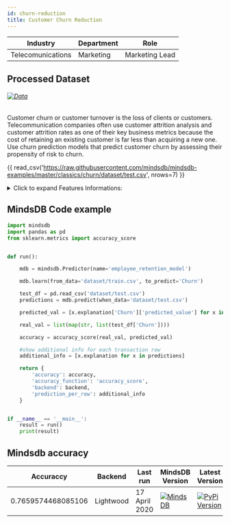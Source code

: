 ```yaml
---
id: churn-reduction
title: Customer Churn Reduction 
---
```


| Industry       | Department | Role               |
|----------------|------------|--------------------|
| Telecomunications | Marketing | Marketing Lead |

## Processed Dataset 

###### [![Data](https://img.shields.io/badge/GET--DATA-TelecomCustomerChurn-green)](https://github.com/mindsdb/mindsdb-examples/tree/master/classics/customer_churn/raw_data)

Customer churn or customer turnover is the loss of clients or customers. Telecommunication companies often use customer attrition analysis and customer attrition rates as one of their key business metrics because the cost of retaining an existing customer is far less than acquiring a new one.  Use churn prediction models that predict customer churn by assessing their propensity of risk to churn.

{{ read_csv('https://raw.githubusercontent.com/mindsdb/mindsdb-examples/master/classics/churn/dataset/test.csv', nrows=7) }}


<details>
  <summary>Click to expand Features Informations:</summary>

```
1. customerIDCustomer ID
2. gender Whether the customer is a male or a female
3. SeniorCitizen Whether the customer is a senior citizen or not (1, 0)
4. Partner Whether the customer has a partner or not (Yes, No)
5. Dependents Whether the customer has dependents or not (Yes, No)
tenureNumber of months the customer has stayed with the company
6. PhoneService Whether the customer has a phone service or not (Yes, No)
7. MultipleLines Whether the customer has multiple lines or not (Yes, No, No phone service)
8. InternetServiceCustomer’s internet service provider (DSL, Fiber optic, No)
9. OnlineSecurity Whether the customer has online security or not (Yes, No, No internet service)
10. OnlineBackup Whether the customer has online backup or not (Yes, No, No internet service)
11. DeviceProtection Whether the customer has device protection or not (Yes, No, No internet service)
12. TechSupport Whether the customer has tech support or not (Yes, No, No internet service)
13. StreamingTV Whether the customer has streaming TV or not (Yes, No, No internet service)
14. StreamingMovies Whether the customer has streaming movies or not (Yes, No, No internet service)
15. ContractThe contract term of the customer (Month-to-month, One year, Two year)
16. PaperlessBilling Whether the customer has paperless billing or not (Yes, No)
17. PaymentMethodThe customer’s payment method (Electronic check, Mailed check, Bank transfer (automatic), Credit card (automatic))
18. MonthlyChargesThe amount charged to the customer monthly
19. TotalChargesThe total amount charged to the customer
20 Churn Whether the customer churned or not (Yes or No)
```

</details>

## MindsDB Code example
```python
import mindsdb
import pandas as pd
from sklearn.metrics import accuracy_score


def run():

    mdb = mindsdb.Predictor(name='employee_retention_model')

    mdb.learn(from_data='dataset/train.csv', to_predict='Churn')

    test_df = pd.read_csv('dataset/test.csv')
    predictions = mdb.predict(when_data='dataset/test.csv')

    predicted_val = [x.explanation['Churn']['predicted_value'] for x in predictions]

    real_val = list(map(str, list(test_df['Churn'])))

    accuracy = accuracy_score(real_val, predicted_val)

    #show additional info for each transaction row
    additional_info = [x.explanation for x in predictions]

    return {
        'accuracy': accuracy,
        'accuracy_function': 'accuracy_score',
        'backend': backend,
        'prediction_per_row': additional_info
    }


if __name__ == '__main__':
    result = run()
    print(result)
```

## Mindsdb accuracy


| Accuraccy       | Backend  | Last run | MindsDB Version | Latest Version|
|----------------|-------------------|----------------------|-----------------|--------------|
| 0.7659574468085106 | Lightwood | 17 April 2020 | [![MindsDB](https://img.shields.io/badge/pypi--package-1.16.1-green)](https://pypi.org/project/MindsDB/1.16.1/)|   <a href="https://pypi.org/project/MindsDB/"><img src="https://badge.fury.io/py/MindsDB.svg" alt="PyPi Version"></a>|
